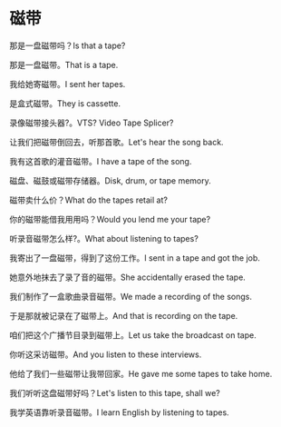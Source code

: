 # 磁带

<p><span class="chinese">那是一盘磁带吗？</span><span class="english">Is that a tape?</span></p>

<p><span class="chinese">那是一盘磁带。</span><span class="english">That is a tape.</span></p>

<p><span class="chinese">我给她寄磁带。</span><span class="english">I sent her tapes.</span></p>

<p><span class="chinese">是盒式磁带。</span><span class="english">They is cassette.</span></p>

<p><span class="chinese">录像磁带接头器?。</span><span class="english">VTS? Video Tape Splicer?</span></p>

<p><span class="chinese">让我们把磁带倒回去，听那首歌。</span><span class="english">Let's hear the song back.</span></p>

<p><span class="chinese">我有这首歌的灌音磁带。</span><span class="english">I have a tape of the song.</span></p>

<p><span class="chinese">磁盘、磁鼓或磁带存储器。</span><span class="english">Disk, drum, or tape memory.</span></p>

<p><span class="chinese">磁带卖什么价？</span><span class="english">What do the tapes retail at?</span></p>

<p><span class="chinese">你的磁带能借我用用吗？</span><span class="english">Would you lend me your tape?</span></p>

<p><span class="chinese">听录音磁带怎么样?。</span><span class="english">What about listening to tapes?</span></p>

<p><span class="chinese">我寄出了一盘磁带，得到了这份工作。</span><span class="english">I sent in a tape and got the job.</span></p>

<p><span class="chinese">她意外地抹去了录了音的磁带。</span><span class="english">She accidentally erased the tape.</span></p>

<p><span class="chinese">我们制作了一盒歌曲录音磁带。</span><span class="english">We made a recording of the songs.</span></p>

<p><span class="chinese">于是那就被记录在了磁带上。</span><span class="english">And that is recording on the tape.</span></p>

<p><span class="chinese">咱们把这个广播节目录到磁带上。</span><span class="english">Let us take the broadcast on tape.</span></p>

<p><span class="chinese">你听这采访磁带。</span><span class="english">And you listen to these interviews.</span></p>

<p><span class="chinese">他给了我们一些磁带让我带回家。</span><span class="english">He gave me some tapes to take home.</span></p>

<p><span class="chinese">我们听听这盘磁带好吗？</span><span class="english">Let's listen to this tape, shall we?</span></p>

<p><span class="chinese">我学英语靠听录音磁带。</span><span class="english">I learn English by listening to tapes.</span></p>

